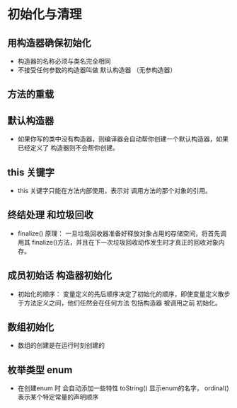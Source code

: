 # 初始化与清理

## 用构造器确保初始化
- 构造器的名称必须与类名完全相同
- 不接受任何参数的构造器叫做 默认构造器 （无参构造器）

## 方法的重载

## 默认构造器

- 如果你写的类中没有构造器，则编译器会自动帮你创建一个默认构造器，如果已经定义了 构造器则不会帮你创建。

## this 关键字

- this 关键字只能在方法内部使用，表示对 调用方法的那个对象的引用。

## 终结处理 和垃圾回收

- finalize() 原理： 一旦垃圾回收器准备好释放对象占用的存储空间，将首先调用其 finalize()方法，并且在下一次垃圾回收动作发生时才真正的回收对象内存。

## 成员初始话 构造器初始化

- 初始化的顺序： 变量定义的先后顺序决定了初始化的顺序，即使变量定义散步于方法定义之间，他们任然会在任何方法 包括构造器 被调用之前 初始化。

## 数组初始化

- 数组的创建是在运行时刻创建的

## 枚举类型 enum

- 在创建enum 时 会自动添加一些特性 toString() 显示enum的名字， ordinal() 表示某个特定常量的声明顺序